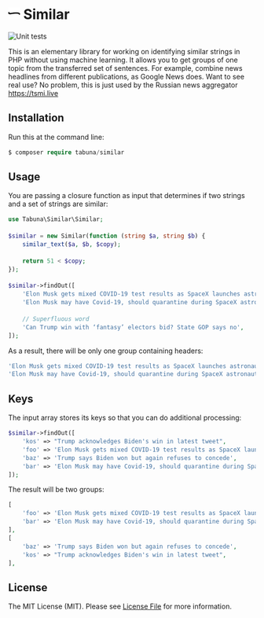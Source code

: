 # <img src=".github/logo.svg?sanitize=true" width="24" height="24" alt="Similar PHP"> Similar

![Unit tests](https://github.com/tabuna/similar/workflows/Unit%20tests/badge.svg)

This is an elementary library for working on identifying similar strings in PHP without using machine learning. It allows you to get groups of one topic from the transferred set of sentences. For example, combine news headlines from different publications, as Google News does. Want to see real use? No problem, this is just used by the Russian news aggregator https://tsmi.live

## Installation

Run this at the command line:

```php
$ composer require tabuna/similar
```

## Usage

You are passing a closure function as input that determines if two strings and a set of strings are similar:

```php
use Tabuna\Similar\Similar;

$similar = new Similar(function (string $a, string $b) {
    similar_text($a, $b, $copy);

    return 51 < $copy;
});

$similar->findOut([
    'Elon Musk gets mixed COVID-19 test results as SpaceX launches astronauts to the ISS',
    'Elon Musk may have Covid-19, should quarantine during SpaceX astronaut launch Sunday',

    // Superfluous word
    'Can Trump win with ‘fantasy’ electors bid? State GOP says no',
]);
```

As a result, there will be only one group containing headers:

```php
'Elon Musk gets mixed COVID-19 test results as SpaceX launches astronauts to the ISS',
'Elon Musk may have Covid-19, should quarantine during SpaceX astronaut launch Sunday',
```

## Keys

The input array stores its keys so that you can do additional processing:

```php
$similar->findOut([
    'kos' => "Trump acknowledges Biden's win in latest tweet",
    'foo' => 'Elon Musk gets mixed COVID-19 test results as SpaceX launches astronauts to the ISS',
    'baz' => 'Trump says Biden won but again refuses to concede',
    'bar' => 'Elon Musk may have Covid-19, should quarantine during SpaceX astronaut launch Sunday',
]);
```

The result will be two groups:

```php
[
    'foo' => 'Elon Musk gets mixed COVID-19 test results as SpaceX launches astronauts to the ISS',
    'bar' => 'Elon Musk may have Covid-19, should quarantine during SpaceX astronaut launch Sunday',
],
[
    'baz' => 'Trump says Biden won but again refuses to concede',
    'kos' => "Trump acknowledges Biden's win in latest tweet",
],
```

## License

The MIT License (MIT). Please see [License File](LICENSE.md) for more information.
